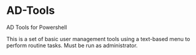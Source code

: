 # AD-Tools
AD Tools for Powershell

This is a set of basic user management tools using a text-based menu to perform routine tasks. Must be run as administrator.
